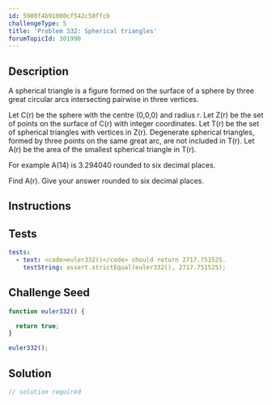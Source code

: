 ```yaml
---
id: 5900f4b91000cf542c50ffcb
challengeType: 5
title: 'Problem 332: Spherical triangles'
forumTopicId: 301990
---
```


## Description

<section id='description'>

A spherical triangle is a figure formed on the surface of a sphere by three great circular arcs intersecting pairwise in three vertices.

Let C(r) be the sphere with the centre (0,0,0) and radius r. Let Z(r) be the set of points on the surface of C(r) with integer coordinates. Let T(r) be the set of spherical triangles with vertices in Z(r). Degenerate spherical triangles, formed by three points on the same great arc, are not included in T(r). Let A(r) be the area of the smallest spherical triangle in T(r).

For example A(14) is 3.294040 rounded to six decimal places.

Find A(r). Give your answer rounded to six decimal places.

</section>

## Instructions

<section id='instructions'>

</section>

## Tests

<section id='tests'>

```yml
tests:
  - text: <code>euler332()</code> should return 2717.751525.
    testString: assert.strictEqual(euler332(), 2717.751525);

```

</section>

## Challenge Seed

<section id='challengeSeed'>

<div id='js-seed'>

```js
function euler332() {

  return true;
}

euler332();
```

</div>

</section>

## Solution

<section id='solution'>

```js
// solution required
```

</section>
